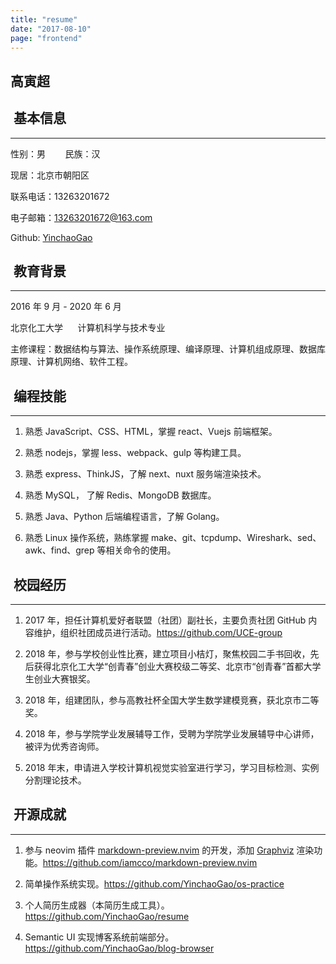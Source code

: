 ```yaml
---
title: "resume"
date: "2017-08-10"
page: "frontend"
---
```


## 高寅超

## <i class="fa fa-user-circle-o"></i>&nbsp;基本信息

---

性别：男&nbsp;&nbsp;&nbsp;&nbsp;&nbsp;&nbsp;&nbsp;&nbsp;民族：汉

现居：北京市朝阳区

联系电话：13263201672

电子邮箱：13263201672@163.com

Github: [YinchaoGao](https://github.com/YinchaoGao)

## <i class="fa fa-graduation-cap"></i>&nbsp;教育背景

---

2016 年 9 月 - 2020 年 6 月

北京化工大学&nbsp;&nbsp;&nbsp;&nbsp;&nbsp;&nbsp;计算机科学与技术专业

主修课程：数据结构与算法、操作系统原理、编译原理、计算机组成原理、数据库原理、计算机网络、软件工程。

## <i class="fa fa-desktop"></i>&nbsp;编程技能

---

1. 熟悉 JavaScript、CSS、HTML，掌握 react、Vuejs 前端框架。

2. 熟悉 nodejs，掌握 less、webpack、gulp 等构建工具。

3. 熟悉 express、ThinkJS，了解 next、nuxt 服务端渲染技术。

4. 熟悉 MySQL， 了解 Redis、MongoDB 数据库。

5. 熟悉 Java、Python 后端编程语言，了解 Golang。

6. 熟悉 Linux 操作系统，熟练掌握 make、git、tcpdump、Wireshark、sed、awk、find、grep 等相关命令的使用。

## <i class="fa fa-gift"></i>&nbsp;校园经历

---

1. 2017 年，担任计算机爱好者联盟（社团）副社长，主要负责社团 GitHub 内容维护，组织社团成员进行活动。https://github.com/UCE-group

2. 2018 年，参与学校创业性比赛，建立项目小桔灯，聚焦校园二手书回收，先后获得北京化工大学“创青春”创业大赛校级二等奖、北京市“创青春”首都大学生创业大赛银奖。

3. 2018 年，组建团队，参与高教社杯全国大学生数学建模竞赛，获北京市二等奖。

4. 2018 年，参与学院学业发展辅导工作，受聘为学院学业发展辅导中心讲师，被评为优秀咨询师。

5. 2018 年末，申请进入学校计算机视觉实验室进行学习，学习目标检测、实例分割理论技术。

## <i class="fa fa-github"></i>&nbsp;开源成就

---

1. 参与 neovim 插件 [markdown-preview.nvim](https://github.com/iamcco/markdown-preview.nvim) 的开发，添加 [Graphviz](http://graphviz.org/) 渲染功能。https://github.com/iamcco/markdown-preview.nvim

2. 简单操作系统实现。https://github.com/YinchaoGao/os-practice

3. 个人简历生成器（本简历生成工具）。https://github.com/YinchaoGao/resume

4. Semantic UI 实现博客系统前端部分。https://github.com/YinchaoGao/blog-browser
